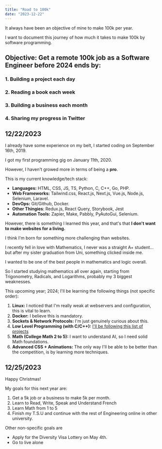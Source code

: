 ```yaml
---
title: "Road to 100k"
date: "2023-12-22"
---
```


It always have been an objective of mine to make 100k per year.

I want to document this journey of how much it takes to make 100k by software programming.

## Objective: Get a remote 100k job as a Software Engineer before 2024 ends by:

### 1. Building a project each day

### 2. Reading a book each week

### 3. Building a business each month

### 4. Sharing my progress in Twitter

## 12/22/2023

I already have some experience on my belt, I started coding on September 16th, 2019.

I got my first programming gig on January 11th, 2020.

However, I haven't growed more in terms of being a **pro**.

This is my current knowledge/tech stack:

- **Languages:** HTML, CSS, JS, TS, Python, C, C++, Go, PHP.
- **Web Frameworks:** Tailwind.css, React.js, Next.js, Vue.js, Node.js, Selenium, Laravel.
- **DevOps:** Git/Github, Docker.
- **Other Thingies**: Redux.js, React Query, Storybook, Jest
- **Automation Tools:** Zapier, Make, Pabbly, PyAutoGui, Selenium.

However, there is something I learned this year, and that's that **I don't want to make websites for a living.**

I think I'm born for something more challenging than websites.

I recently fell in love with Mathematics, I never was a straight A+ student... but after my sister graduation from Uni, something clicked inside me.

I wanted to be one of the best people in mathematics and logic overall.

So I started studying mathematics all over again, starting from Trigonometry, Radicals, and Logarithms, probably my 3 biggest weaknesses.

This upcoming year; 2024; I'll be learning the following things (not specific order):

1. **Linux:** I noticed that I'm really weak at webservers and configuration, this is vital to learn.
2. **Docker:** I believe this is mandatory.
3. **Sockets & Network Protocols:** I'm just genuinely curious about this.
4. **Low Level Programming (with C/C++):** [I'll be following this list of projects](https://github.com/practical-tutorials/project-based-learning?tab=readme-ov-file#cc)
5. **Math (College Math 2 to 5):** I want to understand AI, so I need solid Math foundations.
6. **Advanced CSS + Animations:** The only way I'll be able to be better than the competition, is by learning more techniques.

## 12/25/2023

Happy Christmas!

My goals for this next year are:

1. Get a 5k job or a business to make 5k per month.
2. Learn to Read, Write, Speak and Understand French
3. Learn Math from 1 to 5
4. Finish my T.S.U and continue with the rest of Engineering online in other university.

Other non-specific goals are

- Apply for the Diversity Visa Lottery on May 4th.
- Go to live alone
